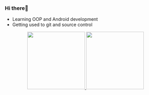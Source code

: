 ### Hi there🦉

* Learning OOP and Android development
* Getting used to git and source control

<div align="center">
  <a href="https://github.com/Lorenzovagliano">
  <img height="180em" src="https://github-readme-stats.vercel.app/api?username=Lorenzovagliano&show_icons=true&theme=dracula&include_all_commits=true&count_private=true"/>
  <img height="180em" src="https://github-readme-stats.vercel.app/api/top-langs/?username=Lorenzovagliano&layout=compact&langs_count=7&theme=dracula"/>
</div>
<div style="display: inline_block"><br>
